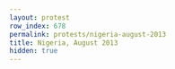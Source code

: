 ```yaml
---
layout: protest
row_index: 678
permalink: protests/nigeria-august-2013
title: Nigeria, August 2013
hidden: true
---
```

